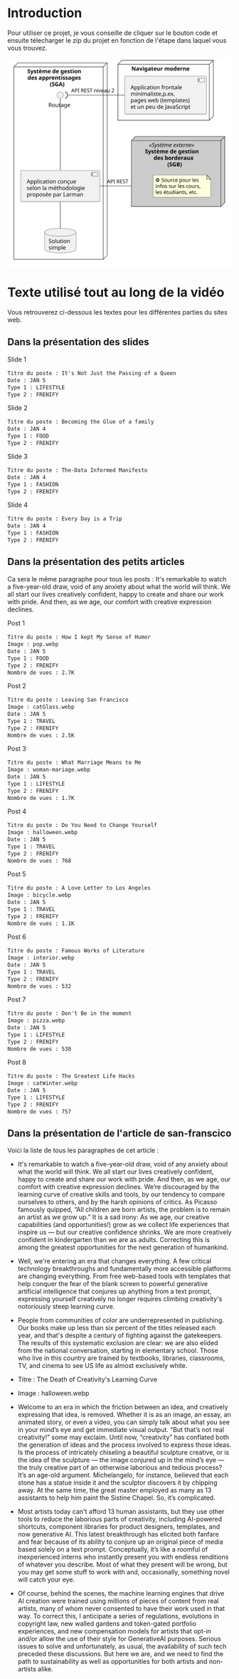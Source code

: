 # Introduction
<p>
Pour utiliser ce projet, je vous conseille de cliquer sur le bouton code et ensuite télecharger le zip du projet en fonction de l'étape dans laquel vous vous trouvez. 

![Exemple de télechargement](README/deploiement.svg)
</p>

# Texte utilisé tout au long de la vidéo

<p>Vous retrouverez ci-dessous les textes pour les différentes parties du sites web.</p>

## Dans la présentation des slides

Slide 1

    Titre du poste : It's Not Just the Passing of a Queen
    Date : JAN 5
    Type 1 : LIFESTYLE
    Type 2 : FRENIFY

Slide 2

    Titre du poste : Becoming the Glue of a family
    Date : JAN 4
    Type 1 : FOOD
    Type 2 : FRENIFY

Slide 3

    Titre du poste : The-Data Informed Manifesto
    Date : JAN 4
    Type 1 : FASHION
    Type 2 : FRENIFY

Slide 4

    Titre du poste : Every Day is a Trip
    Date : JAN 4
    Type 1 : FASHION
    Type 2 : FRENIFY

## Dans la présentation des petits articles

<p>
Ca sera le même paragraphe pour tous les posts : It's remarkable to watch a five-year-old draw, void of any anxiety about what the world will think. We all start our lives creatively confident, happy to create and share our work with pride. And then, as we age, our comfort with creative expression declines.
</p>

Post 1

    Titre du poste : How I kept My Sense of Humor
    Image : pop.webp
    Date : JAN 5  
    Type 1 : FOOD
    Type 2 : FRENIFY
    Nombre de vues : 2.7K

Post 2

    Titre du poste : Leaving San Francisco
    Image : catGlass.webp
    Date : JAN 5  
    Type 1 : TRAVEL
    Type 2 : FRENIFY
    Nombre de vues : 2.5K

Post 3

    Titre du poste : What Marriage Means to Me
    Image : woman-mariage.webp
    Date : JAN 5  
    Type 1 : LIFESTYLE
    Type 2 : FRENIFY
    Nombre de vues : 1.7K

Post 4

    Titre du poste : Do You Need to Change Yourself
    Image : halloween.webp
    Date : JAN 5  
    Type 1 : TRAVEL
    Type 2 : FRENIFY
    Nombre de vues : 768

Post 5

    Titre du poste : A Love Letter to Los Angeles
    Image : bicycle.webp
    Date : JAN 5  
    Type 1 : TRAVEL
    Type 2 : FRENIFY
    Nombre de vues : 1.1K

Post 6

    Titre du poste : Famous Works of Literature
    Image : interior.webp
    Date : JAN 5  
    Type 1 : TRAVEL
    Type 2 : FRENIFY
    Nombre de vues : 532

Post 7

    Titre du poste : Don't Be in the moment
    Image : pizza.webp
    Date : JAN 5  
    Type 1 : LIFESTYLE
    Type 2 : FRENIFY
    Nombre de vues : 538

Post 8

    Titre du poste : The Greatest Life Hacks
    Image : catWinter.webp
    Date : JAN 5  
    Type 1 : LIFESTYLE
    Type 2 : FRENIFY
    Nombre de vues : 757

## Dans la présentation de l'article de san-franscico

Voici la liste de tous les paragraphes de cet article :

- It's remarkable to watch a five-year-old draw, void of any anxiety about what the world will think. We all start our lives creatively confident, happy to create and share our work with pride. And then, as we age, our comfort with creative expression declines. We’re discouraged by the learning curve of creative skills and tools, by our tendency to compare ourselves to others, and by the harsh opinions of critics. As Picasso famously quipped, “All children are born artists, the problem is to remain an artist as we grow up.” It is a sad irony: As we age, our creative capabilities (and opportunities!) grow as we collect life experiences that inspire us — but our creative confidence shrinks. We are more creatively confident in kindergarten than we are as adults. Correcting this is among the greatest opportunities for the next generation of humankind.

- Well, we're entering an era that changes everything. A few critical technology breakthroughs and fundamentally more accessible platforms are changing everything. From free web-based tools with templates that help conquer the fear of the blank screen to powerful generative artificial intelligence that conjures up anything from a text prompt, expressing yourself creatively no longer requires climbing creativity's notoriously steep learning curve.

- People from communities of color are underrepresented in publishing. Our books make up less than six percent of the titles released each year, and that's despite a century of fighting against the gatekeepers. The results of this systematic exclusion are clear: we are also elided from the national conversation, starting in elementary school. Those who live in this country are trained by textbooks, libraries, classrooms, TV, and cinema to see US life as almost exclusively white.

- Titre : The Death of Creativity's Learning Curve
  
- Image : halloween.webp
  
- Welcome to an era in which the friction between an idea, and creatively expressing that idea, is removed. Whether it is as an image, an essay, an animated story, or even a video, you can simply talk about what you see in your mind’s eye and get immediate visual output. “But that’s not real creativity!” some may exclaim. Until now, “creativity” has conflated both the generation of ideas and the process involved to express those ideas. Is the process of intricately chiseling a beautiful sculpture creative, or is the idea of the sculpture — the image conjured up in the mind’s eye — the truly creative part of an otherwise laborious and tedious process? It’s an age-old argument. Michelangelo, for instance, believed that each stone has a statue inside it and the sculptor discovers it by chipping away. At the same time, the great master employed as many as 13 assistants to help him paint the Sistine Chapel. So, it’s complicated.

- Most artists today can't afford 13 human assistants, but they use other tools to reduce the laborious parts of creativity, including AI-powered shortcuts, component libraries for product designers, templates, and now generative AI. This latest breakthrough has elicited both fanfare and fear because of its ability to conjure up an original piece of media based solely on a text prompt. Conceptually, it’s like a roomful of inexperienced interns who instantly present you with endless renditions of whatever you describe. Most of what they present will be wrong, but you may get some stuff to work with and, occasionally, something novel will catch your eye.

- Of course, behind the scenes, the machine learning engines that drive AI creation were trained using millions of pieces of content from real artists, many of whom never consented to have their work used in that way. To correct this, I anticipate a series of regulations, evolutions in copyright law, new walled gardens and token-gated portfolio experiences, and new compensation models for artists that opt-in and/or allow the use of their style for GenerativeAI purposes. Serious issues to solve and unfortunately, as usual, the availability of such tech preceded these discussions. But here we are, and we need to find the path to sustainability as well as opportunities for both artists and non-artists alike.
